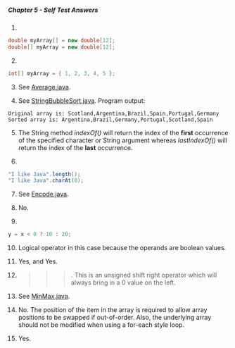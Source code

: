 ##### Chapter 5 - Self Test Answers

1)
```java
double myArray[] = new double[12];
double[] myArray = new double[12]; 
```

2)
```java
int[] myArray = { 1, 2, 3, 4, 5 };
```

3)  See [Average.java](./src/com/selftest/Average.java).

4)  See [StringBubbleSort.java](./src/com/selftest/StringBubbleSort.java). Program output:
```
Original array is: Scotland,Argentina,Brazil,Spain,Portugal,Germany
Sorted array is: Argentina,Brazil,Germany,Portugal,Scotland,Spain
```

5) The String method *indexOf()* will return the index of the **first** occurrence of the specified character or String argument whereas *lastIndexOf()* will return the index of the **last** occurrence.

6)  
```java
"I like Java".length();
"I like Java".charAt(0);
```

7) See [Encode.java](./src/com/selftest/Encode.java).

8) No.

9) 
```java
y = x < 0 ? 10 : 20;
```

10) Logical operator in this case because the operands are boolean values.

11) Yes, and Yes.

12) >>>.  This is an unsigned shift right operator which will always bring in a 0 value on the left.

13) See [MinMax.java](./src/com/selftest/MinMax.java).

14) No.  The position of the item in the array is required to allow array positions to be swapped if out-of-order.  Also, the underlying array should not be modified when using a for-each style loop.

15) Yes.